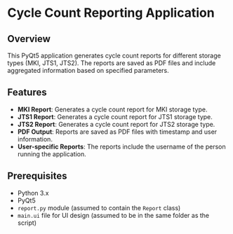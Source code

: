 # Cycle Count Reporting Application

## Overview

This PyQt5 application generates cycle count reports for different storage types (MKI, JTS1, JTS2). The reports are saved as PDF files and include aggregated information based on specified parameters.

## Features

- **MKI Report**: Generates a cycle count report for MKI storage type.
- **JTS1 Report**: Generates a cycle count report for JTS1 storage type.
- **JTS2 Report**: Generates a cycle count report for JTS2 storage type.
- **PDF Output**: Reports are saved as PDF files with timestamp and user information.
- **User-specific Reports**: The reports include the username of the person running the application.

## Prerequisites

- Python 3.x
- PyQt5
- `report.py` module (assumed to contain the `Report` class)
- `main.ui` file for UI design (assumed to be in the same folder as the script)

